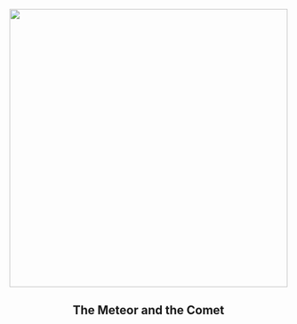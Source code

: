 
<p align="center"><img src="https://apod.nasa.gov/apod/image/2411/MeteorComet_WangHao_960.jpg" width="500" height="500"></p>
<h2 align="center"> The Meteor and the Comet </h2>
